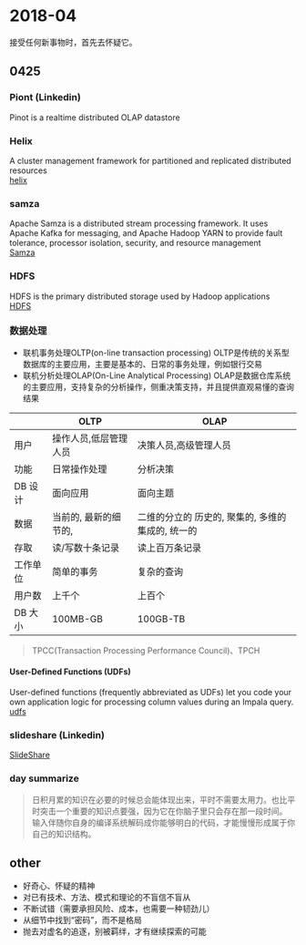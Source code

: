 # 2018-04
接受任何新事物时，首先去怀疑它。

## 0425
### Piont (Linkedin)
Pinot is a realtime distributed OLAP datastore    

### Helix
A cluster management framework for partitioned and replicated distributed resources   
[helix](http://helix.apache.org/)

### samza
Apache Samza is a distributed stream processing framework. It uses Apache Kafka for messaging, and Apache Hadoop YARN to provide fault tolerance, processor isolation, security, and resource management    
[Samza](http://samza.apache.org/)


### HDFS   
HDFS is the primary distributed storage used by Hadoop applications    
[HDFS](https://hadoop.apache.org/docs/r1.2.1/hdfs_design.html)

###  数据处理
* 联机事务处理OLTP(on-line transaction processing)
OLTP是传统的关系型数据库的主要应用，主要是基本的、日常的事务处理，例如银行交易
* 联机分析处理OLAP(On-Line Analytical Processing)
OLAP是数据仓库系统的主要应用，支持复杂的分析操作，侧重决策支持，并且提供直观易懂的查询结果

 | |OLTP|OLAP   |
-|------|-------|
|用户        |操作人员,低层管理人员    |决策人员,高级管理人员  
|功能        |日常操作处理            |  分析决策   
|DB 设计     |面向应用                | 面向主题   
|数据        |当前的, 最新的细节的,    | 二维的分立的 历史的, 聚集的, 多维的集成的, 统一的    
|存取        |读/写数十条记录         | 读上百万条记录   
|工作单位     | 简单的事务            |复杂的查询   
|用户数       |上千个                 |  上百个   
|DB 大小     |100MB-GB               |100GB-TB    

> TPCC(Transaction Processing Performance Council)、TPCH

#### User-Defined Functions (UDFs)
User-defined functions (frequently abbreviated as UDFs) let you code your own application logic for processing column values during an Impala query.    
[udfs](https://www.cloudera.com/documentation/cdh/5-0-x/Impala/Installing-and-Using-Impala/ciiu_udf.html)


### slideshare (Linkedin)    
[SlideShare](https://www.slideshare.net)


### day summarize
> 日积月累的知识在必要的时候总会能体现出来，平时不需要太用力。也比平时突击一个重要的知识点要强，因为它在你脑子里只会存在那一段时间。
输入伴随你自身的编译系统解码成你能够明白的代码，才能慢慢形成属于你自己的知识结构。

## other
* 好奇心、怀疑的精神
* 对已有技术、方法、模式和理论的不盲信不盲从
* 不断试错（需要承担风险、成本，也需要一种韧劲儿）
* 从细节中找到“密码”，而不是格局
* 抛去对虚名的追逐，别被羁绊，才有继续探索的可能

